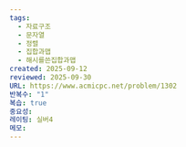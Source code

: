 ```yaml
---
tags:
  - 자료구조
  - 문자열
  - 정렬
  - 집합과맵
  - 해시를쓴집합과맵
created: 2025-09-12
reviewed: 2025-09-30
URL: https://www.acmicpc.net/problem/1302
반복수: "1"
복습: true
중요성:
레이팅: 실버4
메모:
---
```


